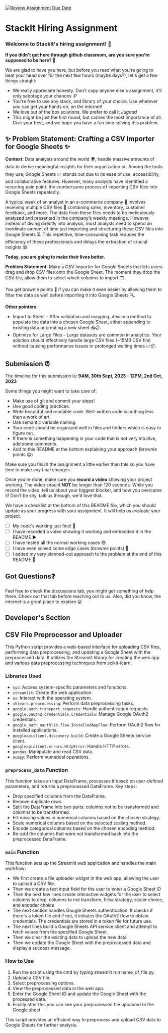 [![Review Assignment Due Date](https://classroom.github.com/assets/deadline-readme-button-24ddc0f5d75046c5622901739e7c5dd533143b0c8e959d652212380cedb1ea36.svg)](https://classroom.github.com/a/_IojtdoU)
# StackIt Hiring Assignment

### Welcome to StackIt's hiring assignment! 🚀

**If you didn't get here through github classroom, are you sure you're supposed to be here? 🤨**


We are glad to have you here, but before you read what you're going to beat your head over for the next few hours (maybe days?), let's get a few things straight:
- We really appreciate honesty. Don't copy anyone else's assignment, it'll only sabotage your chances :P
- You're free to use any stack, and library of your choice. Use whatever you can get your hands on, on the internet!
- We love out of the box solutions. We prefer to call it *Jugaad* 
- This might be just the first round, but carries the most importance of all. Give your best, and we hope you have a fun time solving this problem.

## ✨ **Problem Statement: Crafting a CSV Importer for Google Sheets** ✨

**Context**:
Data analysts around the world 🌍, handle massive amounts of data to derive meaningful insights for their organization 📊. Among the tools they use, Google Sheets 📈 stands out due to its ease of use, accessibility, and collaborative features. However, many analysts have identified a recurring pain point: the cumbersome process of importing CSV files into Google Sheets repeatedly.

A typical week of an analyst in an e-commerce company 🛒 involves receiving multiple CSV files 📁 containing sales, inventory, customer feedback, and more. The data from these files needs to be meticulously analyzed and presented in the company’s weekly meetings. However, instead of diving directly into analysis, most analysts need to spend an inordinate amount of time just importing and structuring these CSV files into Google Sheets ⏳. This repetitive, time-consuming task reduces the efficiency of these professionals and delays the extraction of crucial insights 😫.

**Today, you are going to make their lives better.**

**Problem Statement**:
Make a CSV Importer for Google Sheets that lets users drag and drop CSV files onto the Google Sheet. The moment they drop the CSV file, allow them to select which columns to import 🗂️.

You get brownie points 🍪 if you can make it even easier by allowing them to filter the data as well before importing it into Google Sheets 🔍.

**Other pointers**:
- Import to Sheet – After validation and mapping, devise a method to populate the data into a chosen Google Sheet, either appending to existing data or creating a new sheet 📥📋.
- Optimize for Large Files – Large datasets are common in analytics. Your solution should effectively handle large CSV files (~15MB CSV file) without causing performance issues or prolonged waiting times 📈📦.

## Submission ⏰
The timeline for this submission is: **9AM, 30th Sept, 2023 - 12PM, 2nd Oct, 2023**

Some things you might want to take care of:
- Make use of git and commit your steps!
- Use good coding practices.
- Write beautiful and readable code. Well-written code is nothing less than a work of art.
- Use semantic variable naming.
- Your code should be organized well in files and folders which is easy to figure out.
- If there is something happening in your code that is not very intuitive, add some comments.
- Add to this README at the bottom explaining your approach (brownie points 😋)

Make sure you finish the assignment a little earlier than this so you have time to make any final changes.

Once you're done, make sure you **record a video** showing your project working. The video should **NOT** be longer than 120 seconds. While you record the video, tell us about your biggest blocker, and how you overcame it! Don't be shy, talk us through, we'd love that.

We have a checklist at the bottom of this README file, which you should update as your progress with your assignment. It will help us evaluate your project.

- [ ] My code's working just fine! 🥳
- [ ] I have recorded a video showing it working and embedded it in the README ▶️
- [ ] I have tested all the normal working cases 😎
- [ ] I have even solved some edge cases (brownie points) 💪
- [ ] I added my very planned-out approach to the problem at the end of this README 📜

## Got Questions❓
Feel free to check the discussions tab, you might get something of help there. Check out that tab before reaching out to us. Also, did you know, the internet is a great place to explore 😛

## Developer's Section
## CSV File Preprocessor and Uploader

This Python script provides a web-based interface for uploading CSV files, performing data preprocessing, and updating a Google Sheet with the preprocessed data. It utilizes the Streamlit library for creating the web app and various data preprocessing techniques from scikit-learn.

### Libraries Used

- `sys`: Access system-specific parameters and functions.
- `streamlit`: Create the web application.
- `os`: Interact with the operating system.
- `sklearn.preprocessing`: Perform data preprocessing tasks.
- `google.auth.transport.requests`: Handle authentication requests.
- `google.oauth2.credentials.Credentials`: Manage Google OAuth2 credentials.
- `google_auth_oauthlib.flow.InstalledAppFlow`: Perform OAuth2 flow for installed applications.
- `googleapiclient.discovery.build`: Create a Google Sheets service client.
- `googleapiclient.errors.HttpError`: Handle HTTP errors.
- `pandas`: Manipulate and read CSV data.
- `numpy`: Perform numerical operations.

### `preprocess_data` Function

This function takes an input DataFrame, processes it based on user-defined parameters, and returns a preprocessed DataFrame. Key steps:

- Drop specified columns from the DataFrame.
- Remove duplicate rows.
- Split the DataFrame into two parts: columns not to be transformed and columns to be transformed.
- Fill missing values in numerical columns based on the chosen strategy.
- Scale numerical columns based on the selected scaling method.
- Encode categorical columns based on the chosen encoding method.
- Re-add the columns that were not transformed back into the preprocessed DataFrame.

### `main` Function
This function sets up the Streamlit web application and handles the main workflow:
  - We first create a file uploader widget in the web app, allowing the user to upload a CSV file.
  - Then we  create a text input field for the user to enter a Google Sheet ID  
  - Then the next few lines create interactive widgets for the user to select columns to drop, columns to not transform, fillna strategy, scaler choice, and encoder choice
- The next section handles Google Sheets authentication. It checks if there's a token file and if not, it initiates the OAuth2 flow to obtain credentials. The credentials are stored in a token file for future use.  
- The next lines build a Google Sheets API service client and attempt to fetch values from the specified Google Sheet.
- Then we clear the existing data to upload the new data
- Then we update the Google Sheet with the preprocessed data and display a success message.
### How to Use

1. Run the script using the cmd by typing streamlit run name_of_file.py.
2. Upload a CSV file.
3. Select preprocessing options.
4. View the preprocessed data in the web app.
5. Enter the Google Sheet ID and update the Google Sheet with the processed data.
6. Finally after this you can see your preprocessed file uploaded to the Google sheet

This script provides an efficient way to preprocess and upload CSV data to Google Sheets for further analysis.

